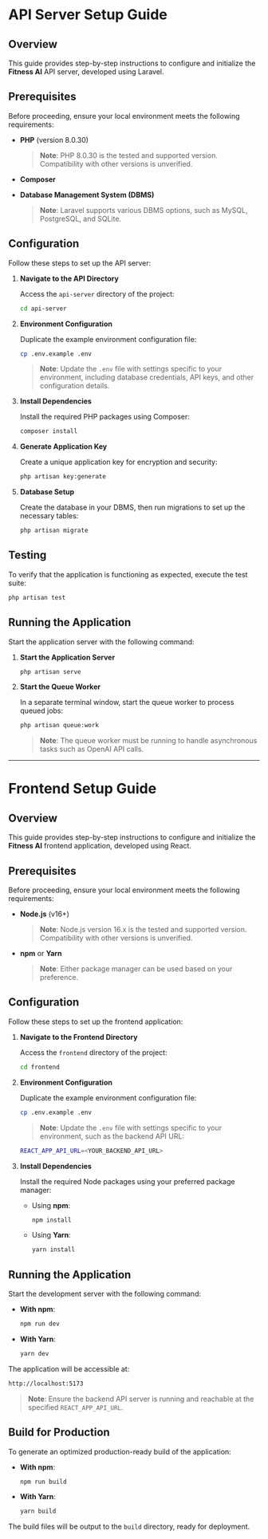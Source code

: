 # API Server Setup Guide

## Overview

This guide provides step-by-step instructions to configure and initialize the **Fitness AI** API server, developed using Laravel.

## Prerequisites

Before proceeding, ensure your local environment meets the following requirements:

- **PHP** (version 8.0.30)  
  > **Note**: PHP 8.0.30 is the tested and supported version. Compatibility with other versions is unverified.

- **Composer**

- **Database Management System (DBMS)**  
  > **Note**: Laravel supports various DBMS options, such as MySQL, PostgreSQL, and SQLite.

## Configuration

Follow these steps to set up the API server:

1. **Navigate to the API Directory**

   Access the `api-server` directory of the project:

   ```bash
   cd api-server
   ```

2. **Environment Configuration**

   Duplicate the example environment configuration file:

   ```bash
   cp .env.example .env
   ```

   > **Note**: Update the `.env` file with settings specific to your environment, including database credentials, API keys, and other configuration details.

3. **Install Dependencies**

   Install the required PHP packages using Composer:

   ```bash
   composer install
   ```

4. **Generate Application Key**

   Create a unique application key for encryption and security:

   ```bash
   php artisan key:generate
   ```

5. **Database Setup**

   Create the database in your DBMS, then run migrations to set up the necessary tables:

   ```bash
   php artisan migrate
   ```

## Testing

To verify that the application is functioning as expected, execute the test suite:

```bash
php artisan test
```

## Running the Application

Start the application server with the following command:

1. **Start the Application Server**

   ```bash
   php artisan serve
   ```

2. **Start the Queue Worker**

   In a separate terminal window, start the queue worker to process queued jobs:

   ```bash
   php artisan queue:work
   ```

   > **Note**: The queue worker must be running to handle asynchronous tasks such as OpenAI API calls.

---

# Frontend Setup Guide

## Overview

This guide provides step-by-step instructions to configure and initialize the **Fitness AI** frontend application, developed using React.

## Prerequisites

Before proceeding, ensure your local environment meets the following requirements:

- **Node.js** (v16+)  
  > **Note**: Node.js version 16.x is the tested and supported version. Compatibility with other versions is unverified.

- **npm** or **Yarn**  
  > **Note**: Either package manager can be used based on your preference.

## Configuration

Follow these steps to set up the frontend application:

1. **Navigate to the Frontend Directory**  

   Access the `frontend` directory of the project:  

   ```bash
   cd frontend
   ```

2. **Environment Configuration**  

   Duplicate the example environment configuration file:

   ```bash
   cp .env.example .env
   ```

   > **Note**: Update the `.env` file with settings specific to your environment, such as the backend API URL:  

   ```bash
   REACT_APP_API_URL=<YOUR_BACKEND_API_URL>
   ```

3. **Install Dependencies**  

   Install the required Node packages using your preferred package manager:  

   - Using **npm**:  
     ```bash
     npm install
     ```  
   - Using **Yarn**:  
     ```bash
     yarn install
     ```

## Running the Application  

Start the development server with the following command:

- **With npm**:  
   ```bash
   npm run dev
   ```  

- **With Yarn**:  
   ```bash
   yarn dev
   ```

The application will be accessible at:  
```bash
http://localhost:5173
```

> **Note**: Ensure the backend API server is running and reachable at the specified `REACT_APP_API_URL`.

## Build for Production  

To generate an optimized production-ready build of the application:

- **With npm**:  
   ```bash
   npm run build
   ```  

- **With Yarn**:  
   ```bash
   yarn build
   ```

The build files will be output to the `build` directory, ready for deployment.
